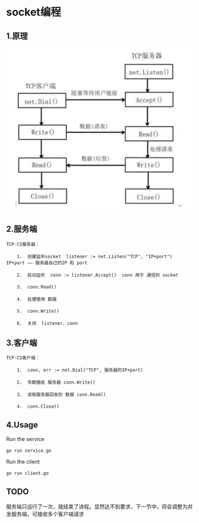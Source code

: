 # socket编程

## 1.原理
![img/socket-01.png](https://github.com/1819997197/go-socket/blob/master/ch03/img/socket-01.png)

## 2.服务端
```
TCP-CS服务器：

	1.  创建监听socket  listener := net.Listen("TCP", "IP+port")	IP+port	—— 服务器自己的IP 和 port

	2.  启动监听  conn := listener.Accept()  conn 用于 通信的 socket

	3.  conn.Read()

	4.  处理使用 数据

	5.  conn.Write()

	6.  关闭  listener、conn
```

## 3.客户端
```
TCP-CS客户端：

	1.  conn, err := net.Dial("TCP", 服务器的IP+port)

	2.  写数据给 服务器 conn.Write()

	3.  读取服务器回发的 数据 conn.Read()

	4.  conn.Close()
```

## 4.Usage

Run the service
```
go run service.go
```

Run the client
```
go run client.go
```

## TODO
服务端只运行了一次，就结束了进程。显然达不到要求，下一节中，将会调整为并发服务端，可接收多个客户端请求